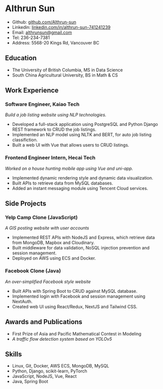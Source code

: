 # Althrun Sun
- Github: [github.com/Althrun-sun](github.com/Althrun-sun)
- Linkedin: [linkedin.com/in/althrun-sun-741241239](linkedin.com/in/althrun-sun-741241239)
- Email: althrunsun@gmail.com
- Tel: 236-234-7381
- Address: 5568-20 Kings Rd, Vancouver BC


## Education
- The University of British Columbia, MS in Data Science
- South China Agricultural University, BS in Math & CS


## Work Experience

### Software Engineer, Kaiao Tech
*Build a job listing website using NLP technologies.*
- Developed a full-stack application using PostgreSQL and Python Django REST framework to CRUD the job listings.
- Implemented an NLP model using NLTK and BERT, for auto job listing classifiction.
- Built a web UI with Vue that allows users to CRUD listings.

### Frontend Engineer Intern, Hecai Tech
*Worked on a house hunting mobile app using Vue and uni-app.*
- Implemented dynamic rendering style and dynamic data visualization.
- Built APIs to retrieve data from MySQL databases.
- Added an instant messaging module using Tencent Cloud services.


## Side Projects

### Yelp Camp Clone (JavaScript)
*A GIS posting website with user accounts*
- Implemented REST APIs with NodeJS and Express, which retrieve data from MongoDB, Mapbox and Cloudinary.
- Built middleware for data validation, NoSQL injection prevention and session management.
- Deployed on AWS using ECS and Docker.

### Facebook Clone (Java)
*An over-simplified Facebook style website*
- Built APIs with Spring Boot to CRUD against MySQL database.
- Implemented login with Facebook and session management using NextAuth.
- Created web UI using React/Redux, NextJS and Tailwind CSS.


## Awards and Publications
-  First Prize of Asia and Pacific Mathematical Contest in Modeling
-  *A traffic flow detection system based on YOLOv5*


## Skills
- Linux, Git, Docker, AWS ECS, MongoDB, MySQL
- Python, Django, scikit-learn, PyTorch
- JavaScript, NodeJS, Vue, React
- Java, Spring Boot
